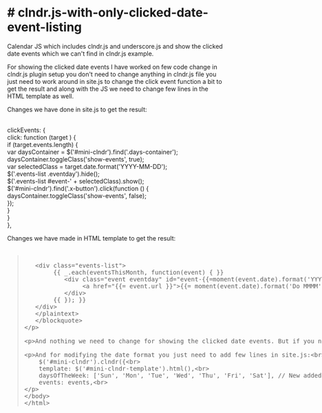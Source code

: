 <h1># clndr.js-with-only-clicked-date-event-listing</h1>
<p>Calendar JS which includes clndr.js and underscore.js and show the clicked date events which we can't find in clndr.js example.</p>

<p>For showing the clicked date events I have worked on few code change in clndr.js plugin setup you don't need to change anything in clndr.js file you just need to work around in site.js to change the click event function a bit to get the result and along with the JS we need to change few lines in the HTML template as well.</p>

<p>Changes we have done in site.js to get the result:<br><br>

clickEvents: {<br>
       click: function (target ) {<br>
           if (target.events.length) {<br>
               var daysContainer = $('#mini-clndr').find('.days-container');<br>
               daysContainer.toggleClass('show-events', true);<br>
               var selectedClass = target.date.format('YYYY-MM-DD');<br>
               $('.events-list .eventday').hide();<br>
			   $('.events-list #event-' + selectedClass).show();<br>
               $('#mini-clndr').find('.x-button').click(function () {<br>
                   daysContainer.toggleClass('show-events', false);<br>
               });<br>
           }<br>
       }<br>
   },<br>
</p>
   
<p>Changes we have made in HTML template to get the result:<br><br>
   <blockquote>
   <plaintext>
   <div class="events-list">
        {{ _.each(eventsThisMonth, function(event) { }}
           <div class="event eventday" id="event-{{=moment(event.date).format('YYYY-MM-DD')}}">
                <a href="{{= event.url }}">{{= moment(event.date).format('Do MMMM') }} - {{= event.title }}</a>
           </div>
        {{ }); }}
   </div>
   </plaintext>
   </blockquote>
</p>

<p>And nothing we need to change for showing the clicked date events. But if you need to show the monthly event then you don't need to do any changes on clndr.js</p>

<p>And for modifying the date format you just need to add few lines in site.js:<br><br>
    $('#mini-clndr').clndr({<br>
    template: $('#mini-clndr-template').html(),<br>
	daysOfTheWeek: ['Sun', 'Mon', 'Tue', 'Wed', 'Thu', 'Fri', 'Sat'], // New added line for short days of the week<br> 
    events: events,<br>
</p>
   
